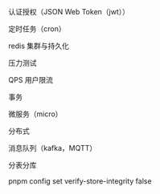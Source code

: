 认证授权（JSON Web Token（jwt））

定时任务（cron）

redis 集群与持久化

压力测试

QPS 用户限流

事务

微服务（micro）

分布式

消息队列（kafka，MQTT）

分表分库



pnpm config set verify-store-integrity false

